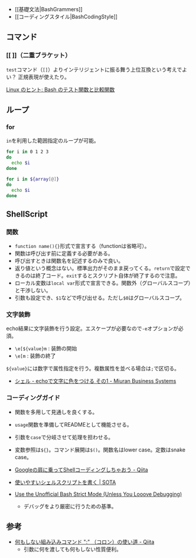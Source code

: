 * [[基礎文法|BashGrammers]]
* [[コーディングスタイル|BashCodingStyle]]

コマンド
----

### \[\[ \]\]（二重ブラケット）

`test`コマンド（`[]`）よりインテリジェントに振る舞う上位互換という考えでよい？ 正規表現が使えたり。

[Linux のヒント: Bash のテスト関数と比較関数](http://www.ibm.com/developerworks/jp/linux/library/l-bash-test.html)

ループ
----

### for

`in`を利用した範囲指定のループが可能。

```bash
for i in 0 1 2 3
do
  echo $i
done

for i in ${array[@]}
do
  echo $i
done
```


ShellScript
----

### 関数

* `function name(){}`形式で宣言する（functionは省略可）。
* 関数は呼び出す前に定義する必要がある。
* 呼び出すときは関数名を記述するのみで良い。
* 返り値という概念はない。標準出力がそのまま戻ってくる。`return`で設定できるのは終了コード。`exit`するとスクリプト自体が終了するので注意。
* ローカル変数は`local var`形式で宣言できる。関数外（グローバルスコープ）と干渉しない。
* 引数も設定でき、`$1`などで呼び出せる。ただし`$0`はグローバルスコープ。

### 文字装飾

echo結果に文字装飾を行う設定。エスケープが必要なので`-e`オプションが必須。

* `\e[${value}m` : 装飾の開始
* `\e[m` : 装飾の終了

`${value}`には数字で属性指定を行う。複数属性を並べる場合は`;`で区切る。

* [シェル - echoで文字に色をつける その1 - Miuran Business Systems](http://www.m-bsys.com/linux/echo-color-1)

### コーディングガイド

* 関数を多用して見通しを良くする。
* `usage`関数を準備してREADMEとして機能させる。
* 引数を`case`で分岐させて処理を担わせる。
* 変数参照は`${}`。コマンド展開は`$()`。関数名はlower case。定数はsnake case。

* [Googleの肩に乗ってShellコーディングしちゃおう - Qiita](http://qiita.com/laqiiz/items/5f72ca668f1c58176644)
* [使いやすいシェルスクリプトを書く | SOTA](http://deeeet.com/writing/2014/05/18/shell-template/)

* [Use the Unofficial Bash Strict Mode (Unless You Looove Debugging)](http://redsymbol.net/articles/unofficial-bash-strict-mode/)
  * デバッグをより厳密に行うための基準。

参考
----
* [何もしない組み込みコマンド ":" （コロン）の使い道 - Qiita](http://qiita.com/xtetsuji/items/381dc17241bda548045d?utm_source=Qiita%E3%83%8B%E3%83%A5%E3%83%BC%E3%82%B9&utm_campaign=f3d57ffc4c-Qiita_newsletter_196_02_24_2016&utm_medium=email&utm_term=0_e44feaa081-f3d57ffc4c-32775537)
  * 引数に何を渡しても何もしない性質便利。
